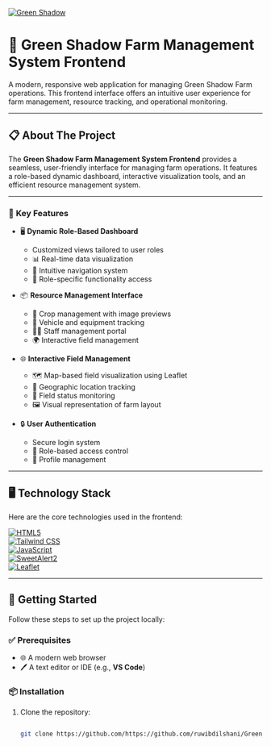 <a href="https://git.io/typing-svg"><img src="https://readme-typing-svg.herokuapp.com?font=Fira+Code&weight=600&size=50&pause=1000&center=true&vCenter=true&color=green&width=835&height=70&lines=Green+Shadow" alt="Green Shadow " /></a>
# 🌿 **Green Shadow Farm Management System Frontend**

A modern, responsive web application for managing Green Shadow Farm operations. This frontend interface offers an intuitive user experience for farm management, resource tracking, and operational monitoring.

---

## 📋 **About The Project**

The **Green Shadow Farm Management System Frontend** provides a seamless, user-friendly interface for managing farm operations. It features a role-based dynamic dashboard, interactive visualization tools, and an efficient resource management system.

---

### 🌟 **Key Features**

- 🖥️ **Dynamic Role-Based Dashboard**
  - Customized views tailored to user roles
  - 📊 Real-time data visualization
  - 🧭 Intuitive navigation system
  - 🔑 Role-specific functionality access

- 📦 **Resource Management Interface**
  - 🌱 Crop management with image previews
  - 🚜 Vehicle and equipment tracking
  - 👩‍🌾 Staff management portal
  - 🌍 Interactive field management

- 🌐 **Interactive Field Management**
  - 🗺️ Map-based field visualization using Leaflet
  - 📍 Geographic location tracking
  - 🔄 Field status monitoring
  - 🖼️ Visual representation of farm layout

- 🔒 **User Authentication**
  - Secure login system
  - 🔑 Role-based access control
  - 🙍 Profile management

---

## 🖥️ **Technology Stack**

Here are the core technologies used in the frontend:

[![HTML5](https://img.shields.io/badge/HTML5-black?style=for-the-badge&logo=html5&logoColor=E34F26)](https://developer.mozilla.org/en-US/docs/Web/HTML)  
[![Tailwind CSS](https://img.shields.io/badge/Tailwind_CSS-black?style=for-the-badge&logo=tailwind-css&logoColor=38B2AC)](https://tailwindcss.com/)  
[![JavaScript](https://img.shields.io/badge/JavaScript-black?style=for-the-badge&logo=javascript&logoColor=F7DF1E)](https://developer.mozilla.org/en-US/docs/Web/JavaScript)  
[![SweetAlert2](https://img.shields.io/badge/SweetAlert2-black?style=for-the-badge&logo=javascript&logoColor=F7DF1E)](https://sweetalert2.github.io/)  
[![Leaflet](https://img.shields.io/badge/Leaflet-black?style=for-the-badge&logo=leaflet&logoColor=199900)](https://leafletjs.com/)

---

## 🚀 **Getting Started**

Follow these steps to set up the project locally:

### ✅ **Prerequisites**
- 🌐 A modern web browser
- 🖊️ A text editor or IDE (e.g., **VS Code**)

### 📦 **Installation**

1. Clone the repository:  
   ```bash

   git clone https://github.com/https://github.com/ruwibdilshani/Green_shadow_Frontend.git/green-shadow-farm-frontend.git
